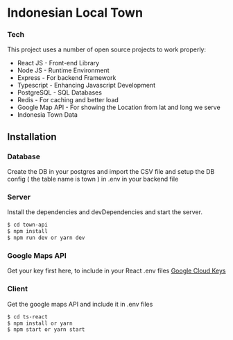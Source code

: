 # Indonesian Local Town

### Tech

This project uses a number of open source projects to work properly:

* React JS - Front-end Library
* Node JS - Runtime Environment
* Express - For backend Framework
* Typescript - Enhancing Javascript Development
* PostgreSQL - SQL Databases
* Redis - For caching and better load
* Google Map API - For showing the Location from lat and long we serve
* Indonesia Town Data


## Installation

### Database
Create the DB in your postgres and import the CSV file and setup the DB config ( the table name is town ) in .env in your backend file

### Server
Install the dependencies and devDependencies and start the server.

```sh
$ cd town-api
$ npm install
$ npm run dev or yarn dev
```

### Google Maps API
Get your key first here, to include in your React .env files 
[Google Cloud Keys](https://cloud.google.com/maps-platform/?__utma=102347093.703821212.1557162212.1558451125.1558451125.1&__utmb=102347093.0.10.1558451125&__utmc=102347093&__utmx=-&__utmz=102347093.1558451125.1.1.utmcsr=google|utmccn=(organic)|utmcmd=organic|utmctr=(not%20provided)&__utmv=-&__utmk=123995274&_ga=2.11735092.167377043.1558451106-703821212.1557162212#get-started)

### Client
Get the google maps API and include it in .env files
```sh
$ cd ts-react
$ npm install or yarn
$ npm start or yarn start
```